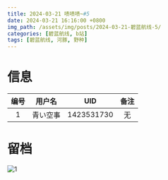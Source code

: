 ```yaml
---
title: 2024-03-21 啧啧啧~#5
date: 2024-03-21 16:16:00 +0800
img_path: /assets/img/posts/2024-03-21-碧蓝航线-5/
categories: [碧蓝航线, b站]
tags: [碧蓝航线, 河豚, 野种]
---
```


# 信息

| 编号 |  用户名  |    UID     | 备注 |
| :--: | :------: | :--------: | :--: |
|  1   | 青い空事 | 1423531730 |  无  |

# 留档

![1](1.jpg)
